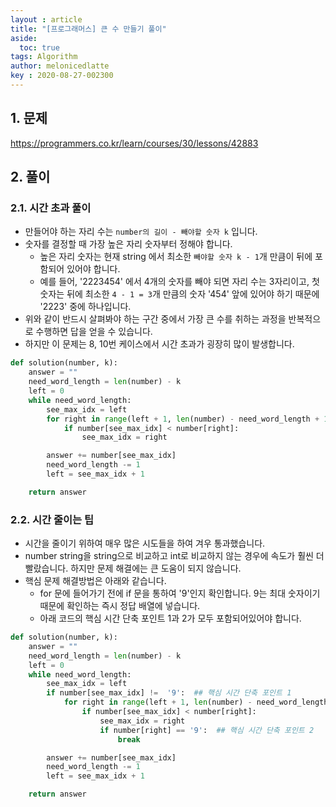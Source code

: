 ```yaml
---
layout : article
title: "[프로그래머스] 큰 수 만들기 풀이"
aside:
  toc: true
tags: Algorithm 
author: melonicedlatte
key : 2020-08-27-002300 
---  
```


## 1. 문제

https://programmers.co.kr/learn/courses/30/lessons/42883

## 2. 풀이

### 2.1. 시간 초과 풀이

- 만들어야 하는 자리 수는 `number의 길이 - 빼야할 숫자 k` 입니다. 
- 숫자를 결정할 때 가장 높은 자리 숫자부터 정해야 합니다.
  - 높은 자리 숫자는 현재 string 에서 최소한 `빼야할 숫자 k - 1`개 만큼이 뒤에 포함되어 있어야 합니다.
  - 예를 들어, '2223454' 에서 4개의 숫자를 빼야 되면 자리 수는 3자리이고, 첫 숫자는 뒤에 최소한 `4 - 1 = 3`개 만큼의 숫자 '454' 앞에 있어야 하기 때문에 '2223' 중에 하나입니다.
- 위와 같이 반드시 살펴봐야 하는 구간 중에서 가장 큰 수를 취하는 과정을 반복적으로 수행하면 답을 얻을 수 있습니다.
- 하지만 이 문제는 8, 10번 케이스에서 시간 초과가 굉장히 많이 발생합니다. 

~~~python
def solution(number, k):
    answer = ""
    need_word_length = len(number) - k
    left = 0
    while need_word_length:
        see_max_idx = left
        for right in range(left + 1, len(number) - need_word_length + 1):
            if number[see_max_idx] < number[right]:
                see_max_idx = right 

        answer += number[see_max_idx]
        need_word_length -= 1
        left = see_max_idx + 1

    return answer
~~~

### 2.2. 시간 줄이는 팁

- 시간을 줄이기 위하여 매우 많은 시도들을 하여 겨우 통과했습니다.
- number string을 string으로 비교하고 int로 비교하지 않는 경우에 속도가 훨씬 더 빨랐습니다. 하지만 문제 해결에는 큰 도움이 되지 않습니다.
- 핵심 문제 해결방법은 아래와 같습니다.
  - for 문에 들어가기 전에 if 문을 통하여 '9'인지 확인합니다. 9는 최대 숫자이기 때문에 확인하는 즉시 정답 배열에 넣습니다.
  - 아래 코드의 핵심 시간 단축 포인트 1과 2가 모두 포함되어있어야 합니다.

~~~python
def solution(number, k):
    answer = ""
    need_word_length = len(number) - k
    left = 0
    while need_word_length:
        see_max_idx = left
        if number[see_max_idx] !=  '9':  ## 핵심 시간 단축 포인트 1
            for right in range(left + 1, len(number) - need_word_length + 1):
                if number[see_max_idx] < number[right]:
                    see_max_idx = right 
                    if number[right] == '9':  ## 핵심 시간 단축 포인트 2
                        break

        answer += number[see_max_idx]
        need_word_length -= 1
        left = see_max_idx + 1

    return answer
~~~
